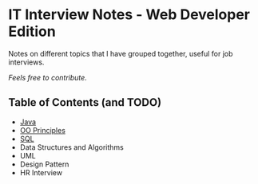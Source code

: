 # IT Interview Notes - Web Developer Edition

Notes on different topics that I have grouped together, useful for job interviews.

_Feels free to contribute._

## Table of Contents (and TODO)

- [Java](/Java)
- [OO Principles](/OO_Principles)
- [SQL](/SQL)
- Data Structures and Algorithms
- UML
- Design Pattern
- HR Interview